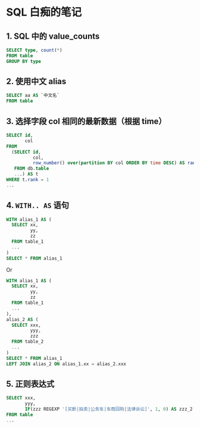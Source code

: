 # SQL 白痴的笔记

## 1. SQL 中的 value_counts
```sql
SELECT type, count(*)
FROM table
GROUP BY type
```

## 2. 使用中文 alias

```sql
SELECT aa AS `中文名`
FROM table
```

## 3. 选择字段 col 相同的最新数据（根据 time）

```sql
SELECT id,
       col
FROM
  (SELECT id,
          col,
          row_number() over(partition BY col ORDER BY time DESC) AS rank
   FROM db.table
   ...) AS t
WHERE t.rank = 1
...
```

## 4. `WITH.. AS` 语句

```sql
WITH alias_1 AS (
  SELECT xx,
         yy,
         zz
  FROM table_1
  ...
)
SELECT * FROM alias_1
```

Or

```sql
WITH alias_1 AS (
  SELECT xx,
         yy,
         zz
  FROM table_1
  ...
),
alias_2 AS (
  SELECT xxx,
         yyy,
         zzz
  FROM table_2
  ...
)
SELECT * FROM alias_1
LEFT JOIN alias_2 ON alias_1.xx = alias_2.xxx
```

## 5. 正则表达式
```sql
SELECT xxx,
       yyy,
       IF(zzz REGEXP '[买断|拍卖|公务车|车商回购|法律诉讼]', 1, 0) AS zzz_2
FROM table
...
```
